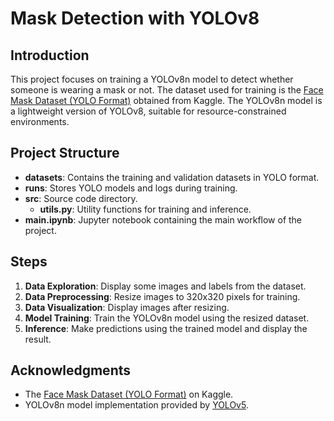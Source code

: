 # Mask Detection with YOLOv8

## Introduction
This project focuses on training a YOLOv8n model to detect whether someone is wearing a mask or not. The dataset used for training is the [Face Mask Dataset (YOLO Format)](https://www.kaggle.com/datasets/aditya276/face-mask-dataset-yolo-format/data) obtained from Kaggle. The YOLOv8n model is a lightweight version of YOLOv8, suitable for resource-constrained environments.

## Project Structure
- **datasets**: Contains the training and validation datasets in YOLO format.
- **runs**: Stores YOLO models and logs during training.
- **src**: Source code directory.
    - **utils.py**: Utility functions for training and inference.
- **main.ipynb**: Jupyter notebook containing the main workflow of the project.

## Steps
1. **Data Exploration**: Display some images and labels from the dataset.
2. **Data Preprocessing**: Resize images to 320x320 pixels for training.
3. **Data Visualization**: Display images after resizing.
4. **Model Training**: Train the YOLOv8n model using the resized dataset.
5. **Inference**: Make predictions using the trained model and display the result.

## Acknowledgments
- The [Face Mask Dataset (YOLO Format)](https://www.kaggle.com/datasets/aditya276/face-mask-dataset-yolo-format/data) on Kaggle.
- YOLOv8n model implementation provided by [YOLOv5](https://github.com/ultralytics/ultralytics).